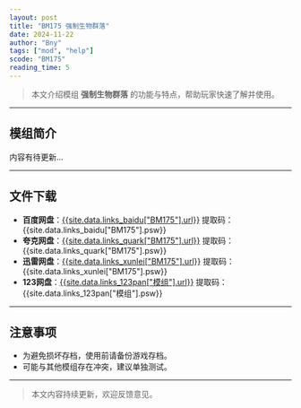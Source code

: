 ```yaml
---
layout: post
title: "BM175 强制生物群落"
date: 2024-11-22
author: "Bny"
tags: ["mod", "help"]
scode: "BM175"
reading_time: 5
---
```


> 本文介绍模组 **强制生物群落** 的功能与特点，帮助玩家快速了解并使用。

---

## 模组简介

内容有待更新...

---

## 文件下载
- **百度网盘**：[{{site.data.links_baidu["BM175"].url}}]({{site.data.links_baidu["BM175"].url}}) 提取码：{{site.data.links_baidu["BM175"].psw}}
- **夸克网盘**：[{{site.data.links_quark["BM175"].url}}]({{site.data.links_quark["BM175"].url}}) 提取码：{{site.data.links_quark["BM175"].psw}}
- **迅雷网盘**：[{{site.data.links_xunlei["BM175"].url}}]({{site.data.links_xunlei["BM175"].url}}) 提取码：{{site.data.links_xunlei["BM175"].psw}}
- **123网盘**：[{{site.data.links_123pan["模组"].url}}]({{site.data.links_123pan["模组"].url}}) 提取码：{{site.data.links_123pan["模组"].psw}}

---

## 注意事项
- 为避免损坏存档，使用前请备份游戏存档。
- 可能与其他模组存在冲突，建议单独测试。

---

> 本文内容持续更新，欢迎反馈意见。
